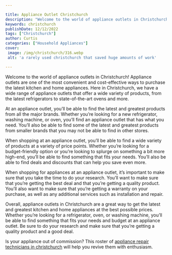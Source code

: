 ```yaml
---

title: Appliance Outlet Christchurch
description: "Welcome to the world of appliance outlets in Christchurch! Appliance outlets are one of the most convenient and cost-effective way...learn more"
keywords: christchurch
publishDate: 12/12/2022
tags: ["Christchurch"]
author: Curtis
categories: ["Household Appliances"]
cover: 
 image: /img/christchurch/316.webp
 alt: 'a rarely used christchurch that saved huge amounts of work'

---
```


Welcome to the world of appliance outlets in Christchurch! Appliance outlets are one of the most convenient and cost-effective ways to purchase the latest kitchen and home appliances. Here in Christchurch, we have a wide range of appliance outlets that offer a wide variety of products, from the latest refrigerators to state-of-the-art ovens and more.

At an appliance outlet, you’ll be able to find the latest and greatest products from all the major brands. Whether you’re looking for a new refrigerator, washing machine, or oven, you’ll find an appliance outlet that has what you need. You’ll also be able to find some of the latest and greatest products from smaller brands that you may not be able to find in other stores.

When shopping at an appliance outlet, you’ll be able to find a wide variety of products at a variety of price points. Whether you’re looking for a budget-friendly option or you’re looking to splurge on something a bit more high-end, you’ll be able to find something that fits your needs. You’ll also be able to find deals and discounts that can help you save even more.

When shopping for appliances at an appliance outlet, it’s important to make sure that you take the time to do your research. You’ll want to make sure that you’re getting the best deal and that you’re getting a quality product. You’ll also want to make sure that you’re getting a warranty on your purchase, as well as any additional services such as installation and repair.

Overall, appliance outlets in Christchurch are a great way to get the latest and greatest kitchen and home appliances at the best possible prices. Whether you’re looking for a refrigerator, oven, or washing machine, you’ll be able to find something that fits your needs and budget at an appliance outlet. Be sure to do your research and make sure that you’re getting a quality product and a good deal.

Is your appliance out of commission? This roster of <a href="/pages/appliance-repair-technicians/new-zealand/christchurch/">appliance repair technicians in christchurch</a> will help you revive them with enthusiasm.